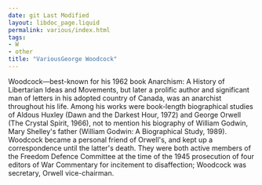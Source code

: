```yaml
---
date: git Last Modified
layout: libdoc_page.liquid
permalink: various/index.html
tags:
- W
- other
title: "VariousGeorge Woodcock"
---
```


Woodcock—best-known for his 1962 book Anarchism: A  History of Libertarian Ideas and Movements, but later a prolific author and  significant man of letters in his adopted country of Canada, was an anarchist  throughout his life. Among his works were book-length biographical studies of  Aldous Huxley (Dawn and the Darkest Hour, 1972) and George Orwell (The  Crystal Spirit, 1966), not to mention his biography of William  Godwin, Mary Shelley's father (William Godwin: A Biographical Study,  1989). Woodcock became a personal friend of Orwell's, and kept up a  correspondence until the latter's death. They were both active members of the  Freedom Defence Committee at the time of the 1945 prosecution of four editors of War Commentary for incitement to disaffection; Woodcock was secretary,  Orwell vice-chairman.